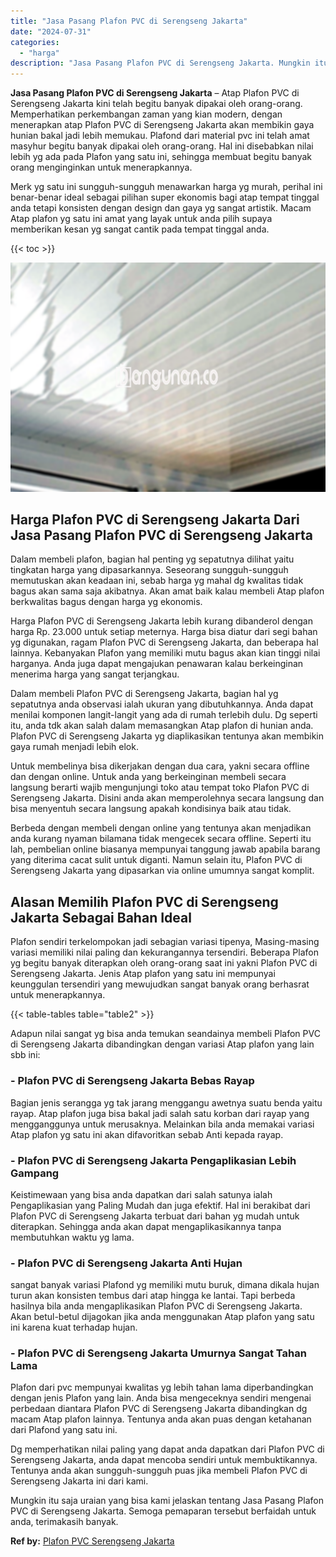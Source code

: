 ```yaml
---
title: "Jasa Pasang Plafon PVC di Serengseng Jakarta"
date: "2024-07-31"
categories: 
  - "harga"
description: "Jasa Pasang Plafon PVC di Serengseng Jakarta. Mungkin itu saja uraian yang bisa kami jelaskan tentang Jasa Pasang Plafon PVC di Serengseng Jakarta. Semoga pe..."
---
```


**Jasa Pasang Plafon PVC di Serengseng Jakarta** – Atap Plafon PVC di Serengseng Jakarta kini telah begitu banyak dipakai oleh orang-orang. Memperhatikan perkembangan zaman yang kian modern, dengan menerapkan atap Plafon PVC di Serengseng Jakarta akan membikin gaya hunian bakal jadi lebih memukau. Plafond dari material pvc ini telah amat masyhur begitu banyak dipakai oleh orang-orang. Hal ini disebabkan nilai lebih yg ada pada Plafon yang satu ini, sehingga membuat begitu banyak orang menginginkan untuk menerapkannya.

Merk yg satu ini sungguh-sungguh menawarkan harga yg murah, perihal ini benar-benar ideal sebagai pilihan super ekonomis bagi atap tempat tinggal anda tetapi konsisten dengan design dan gaya yg sangat artistik. Macam Atap plafon yg satu ini amat yang layak untuk anda pilih supaya memberikan kesan yg sangat cantik pada tempat tinggal anda.

{{< toc >}}

![Jasa Pasang Plafon PVC di Serengseng Jakarta](/images/flafond-pvc-murah09.png)

## Harga Plafon PVC di Serengseng Jakarta Dari Jasa Pasang Plafon PVC di Serengseng Jakarta

Dalam membeli plafon, bagian hal penting yg sepatutnya dilihat yaitu tingkatan harga yang dipasarkannya. Seseorang sungguh-sungguh memutuskan akan keadaan ini, sebab harga yg mahal dg kwalitas tidak bagus akan sama saja akibatnya. Akan amat baik kalau membeli Atap plafon berkwalitas bagus dengan harga yg ekonomis.

Harga Plafon PVC di Serengseng Jakarta lebih kurang dibanderol dengan harga Rp. 23.000 untuk setiap meternya. Harga bisa diatur dari segi bahan yg digunakan, ragam Plafon PVC di Serengseng Jakarta, dan beberapa hal lainnya. Kebanyakan Plafon yang memiliki mutu bagus akan kian tinggi nilai harganya. Anda juga dapat mengajukan penawaran kalau berkeinginan menerima harga yang sangat terjangkau.

Dalam membeli Plafon PVC di Serengseng Jakarta, bagian hal yg sepatutnya anda observasi ialah ukuran yang dibutuhkannya. Anda dapat menilai komponen langit-langit yang ada di rumah terlebih dulu. Dg seperti itu, anda tdk akan salah dalam memasangkan Atap plafon di hunian anda. Plafon PVC di Serengseng Jakarta yg diaplikasikan tentunya akan membikin gaya rumah menjadi lebih elok.

Untuk membelinya bisa dikerjakan dengan dua cara, yakni secara offline dan dengan online. Untuk anda yang berkeinginan membeli secara langsung berarti wajib mengunjungi toko atau tempat toko Plafon PVC di Serengseng Jakarta. Disini anda akan memperolehnya secara langsung dan bisa menyentuh secara langsung apakah kondisinya baik atau tidak.

Berbeda dengan membeli dengan online yang tentunya akan menjadikan anda kurang nyaman bilamana tidak mengecek secara offline. Seperti itu lah, pembelian online biasanya mempunyai tanggung jawab apabila barang yang diterima cacat sulit untuk diganti. Namun selain itu, Plafon PVC di Serengseng Jakarta yang dipasarkan via online umumnya sangat komplit.

## Alasan Memilih Plafon PVC di Serengseng Jakarta Sebagai Bahan Ideal

Plafon sendiri terkelompokan jadi sebagian variasi tipenya, Masing-masing variasi memiliki nilai paling dan kekurangannya tersendiri. Beberapa Plafon yg begitu banyak diterapkan oleh orang-orang saat ini yakni Plafon PVC di Serengseng Jakarta. Jenis Atap plafon yang satu ini mempunyai keunggulan tersendiri yang mewujudkan sangat banyak orang berhasrat untuk menerapkannya.

{{< table-tables table="table2" >}}

Adapun nilai sangat yg bisa anda temukan seandainya membeli Plafon PVC di Serengseng Jakarta dibandingkan dengan variasi Atap plafon yang lain sbb ini:

### \- Plafon PVC di Serengseng Jakarta Bebas Rayap

Bagian jenis serangga yg tak jarang menggangu awetnya suatu benda yaitu rayap. Atap plafon juga bisa bakal jadi salah satu korban dari rayap yang mengganggunya untuk merusaknya. Melainkan bila anda memakai variasi Atap plafon yg satu ini akan difavoritkan sebab Anti kepada rayap.

### \- Plafon PVC di Serengseng Jakarta Pengaplikasian Lebih Gampang

Keistimewaan yang bisa anda dapatkan dari salah satunya ialah Pengaplikasian yang Paling Mudah dan juga efektif. Hal ini berakibat dari Plafon PVC di Serengseng Jakarta terbuat dari bahan yg mudah untuk diterapkan. Sehingga anda akan dapat mengaplikasikannya tanpa membutuhkan waktu yg lama.

### \- Plafon PVC di Serengseng Jakarta Anti Hujan

sangat banyak variasi Plafond yg memiliki mutu buruk, dimana dikala hujan turun akan konsisten tembus dari atap hingga ke lantai. Tapi berbeda hasilnya bila anda mengaplikasikan Plafon PVC di Serengseng Jakarta. Akan betul-betul dijagokan jika anda menggunakan Atap plafon yang satu ini karena kuat terhadap hujan.

### \- Plafon PVC di Serengseng Jakarta Umurnya Sangat Tahan Lama

Plafon dari pvc mempunyai kwalitas yg lebih tahan lama diperbandingkan dengan jenis Plafon yang lain. Anda bisa mengeceknya sendiri mengenai perbedaan diantara Plafon PVC di Serengseng Jakarta dibandingkan dg macam Atap plafon lainnya. Tentunya anda akan puas dengan ketahanan dari Plafond yang satu ini.

Dg memperhatikan nilai paling yang dapat anda dapatkan dari Plafon PVC di Serengseng Jakarta, anda dapat mencoba sendiri untuk membuktikannya. Tentunya anda akan sungguh-sungguh puas jika membeli Plafon PVC di Serengseng Jakarta ini dari kami.

Mungkin itu saja uraian yang bisa kami jelaskan tentang Jasa Pasang Plafon PVC di Serengseng Jakarta. Semoga pemaparan tersebut berfaidah untuk anda, terimakasih banyak.

**Ref by:** [Plafon PVC Serengseng Jakarta](https://id.wikipedia.org/wiki/Plafon)
